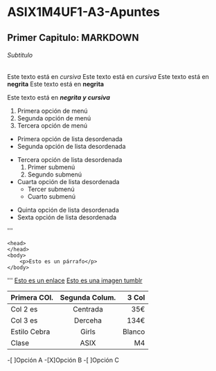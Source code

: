 # ASIX1M4UF1-A3-Apuntes

## Primer Capitulo: MARKDOWN

###### Subtitulo
Este texto está en _cursiva_
Este texto está en *cursiva*
Este texto está en __negrita__
Este texto está en **negrita**

Este texto está en __*negrita y cursiva*__

1. Primera opción de menú
2. Segunda opción de menú
3. Tercera opción de menú

* Primera opción de lista desordenada
* Segunda opción de lista desordenada
- Tercera opción de lista desordenada
    1. Primer submenú
    2. Segundo submenú
- Cuarta opción de lista desordenada
    * Tercer submenú 
    * Cuarto submenú
+ Quinta opción de lista desordenada
+ Sexta opción de lista desordenada

'''

<html>

    <head>
    </head>
    <body>
        <p>Esto es un párrafo</p>
    </body>
</html>

'''
[Esto es un enlace](http://joan23.fje.edu "Enlace a la web del cole")
[Esto es una imagen tumblr](https://img.wattpad.com/b78a86a1855fed470a4fd72b9328e91cd61e627d/68747470733a2f2f73332e616d617a6f6e6177732e636f6d2f776174747061642d6d656469612d736572766963652f53746f7279496d6167652f41563146703467585265623066513d3d2d3435343436323235342e313464396465623763613566343037663431383437333735333431312e6a7067?s=fit&w=720&h=720 "Titulo opcional de la imagen")

|Primera COl.|Segunda Colum.|3 Col|
|---------------|:------------:|---------:|
|Col 2 es|Centrada|35€|
|Col 3 es |Derceha|134€|
|Estilo Cebra|Girls|Blanco|
|Clase|ASIX|M4|
-[ ]Opción A
-[X]Opción B
-[ ]Opción C 